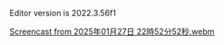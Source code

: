 Editor version is 2022.3.56f1

[Screencast from 2025年01月27日 22時52分52秒.webm](https://github.com/user-attachments/assets/2b9b369b-e383-4c8a-b3e1-faffe7497054)

